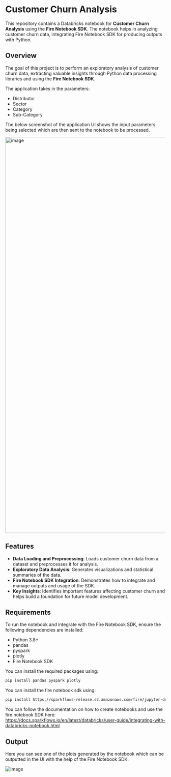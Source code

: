 # Customer Churn Analysis

This repository contains a Databricks notebook for **Customer Churn Analysis** using the **Fire Notebook SDK**. The notebook helps in analyzing customer churn data, integrating Fire Notebook SDK for producing outputs with Python.

## Overview

The goal of this project is to perform an exploratory analysis of customer churn data, extracting valuable insights through Python data processing libraries and using the **Fire Notebook SDK**.

The application takes in the parameters:
- Distributor
- Sector
- Category
- Sub-Category

The below screenshot of the application UI shows the input parameters being selected which are then sent to the notebook to be processed.

<img width="1246" alt="image" src="https://github.com/user-attachments/assets/84c25996-a00a-4495-8c24-4ea360a0f1f4">


## Features

- **Data Loading and Preprocessing**: Loads customer churn data from a dataset and preprocesses it for analysis.
- **Exploratory Data Analysis**: Generates visualizations and statistical summaries of the data.
- **Fire Notebook SDK Integration**: Demonstrates how to integrate and manage outputs and usage of the SDK.
- **Key Insights**: Identifies important features affecting customer churn and helps build a foundation for future model development.

## Requirements

To run the notebook and integrate with the Fire Notebook SDK, ensure the following dependencies are installed:

- Python 3.8+
- pandas
- pyspark
- plotly
- Fire Notebook SDK

You can install the required packages using:

```bash
pip install pandas pyspark plotly
```
You can install the fire notebook sdk using:
```bash
pip install https://sparkflows-release.s3.amazonaws.com/fire/jupyter-docker/firenotebookwheel/fire_notebook-3.1.0-py3-none-any.whl
```

You can follow the documentation on how to create notebooks and use the fire notebook SDK here: 
https://docs.sparkflows.io/en/latest/databricks/user-guide/integrating-with-databricks-notebook.html


## Output

Here you can see one of the plots generated by the notebook which can be outputted in the UI with the help of the Fire Notebook SDK.

![image](https://github.com/user-attachments/assets/55dc2d31-eddd-4b04-b599-f4693090e658)


